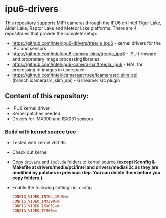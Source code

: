 # ipu6-drivers

This repository supports MIPI cameras through the IPU6 on Intel Tiger Lake, Alder Lake, Raptor Lake and Meteor Lake platforms.
There are 4 repositories that provide the complete setup:

- https://github.com/intel/ipu6-drivers/tree/ia_ipu6 - kernel drivers for the IPU and sensors
- https://github.com/intel/ipu6-camera-bins/tree/ia_ipu6 - IPU firmware and proprietary image processing libraries
- https://github.com/intel/ipu6-camera-hal/tree/ia_ipu6 - HAL for processing of images in userspace
- https://github.com/intel/icamerasrc/tree/icamerasrc_slim_api (branch:icamerasrc_slim_api) - Gstreamer src plugin


## Content of this repository:
- IPU6 kernel driver
- Kernel patches needed
- Drivers for IMX390 and ISX031 sensors

### Build with kernel source tree
- Tested with kernel v6.1.95
- Check out kernel
- Copy `drivers` and `include` folders to kernel source **(except Kconfig & Makefile at drivers/media/pci/intel and drivers/media/i2c as they are modified by patches in previous step. You can delete them before you copy folders.)**.

- Enable the following settings in .config
	```conf
	CONFIG_VIDEO_INTEL_IPU6=m
	CONFIG_VIDEO_IMX390=m
	CONFIG_VIDEO_ISX031=m
 	CONFIG_VIDEO_TI960=m
	```
